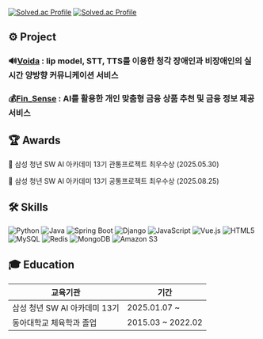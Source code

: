 [![Solved.ac Profile](http://mazassumnida.wtf/api/v2/generate_badge?boj=lsj6924)](https://solved.ac/lsj6924/) [![Solved.ac Profile](http://mazassumnida.wtf/api/v2/generate_badge?boj=lsj69247626)](https://solved.ac/profile/lsj69247626)

## ⚙️ Project

### 🔊[Voida](https://github.com/01seok/voida) : lip model, STT, TTS를 이용한 청각 장애인과 비장애인의 실시간 양방향 커뮤니케이션 서비스

### 💰[Fin_Sense](https://github.com/01seok/Fin_Sense) : AI를 활용한 개인 맞춤형 금융 상품 추천 및 금융 정보 제공 서비스



## 🏆 Awards
🥇 삼성 청년 SW AI 아카데미 13기 관통프로젝트 최우수상 (2025.05.30)

🥇 삼성 청년 SW AI 아카데미 13기 공통프로젝트 최우수상 (2025.08.25)


## 🛠 Skills

![Python](https://img.shields.io/badge/Python-3776AB?style=for-the-badge&logo=python&logoColor=white)
![Java](https://img.shields.io/badge/Java-007396?style=for-the-badge&logo=java&logoColor=white)
![Spring Boot](https://img.shields.io/badge/Spring--Boot-6DB33F?style=for-the-badge&logo=spring-boot&logoColor=white)
![Django](https://img.shields.io/badge/Django-092E20?style=for-the-badge&logo=django&logoColor=white)
![JavaScript](https://img.shields.io/badge/JavaScript-F7DF1E?style=for-the-badge&logo=javascript&logoColor=black)
![Vue.js](https://img.shields.io/badge/Vue.js-35495E?style=for-the-badge&logo=vue.js&logoColor=4FC08D)
![HTML5](https://img.shields.io/badge/HTML5-E34F26?style=for-the-badge&logo=html5&logoColor=white)
![MySQL](https://img.shields.io/badge/mysql-4479A1.svg?style=for-the-badge&logo=mysql&logoColor=white)
![Redis](https://img.shields.io/badge/redis-%23DD0031.svg?style=for-the-badge&logo=redis&logoColor=white)
![MongoDB](https://img.shields.io/badge/MongoDB-%234ea94b.svg?style=for-the-badge&logo=mongodb&logoColor=white)
![Amazon S3](https://img.shields.io/badge/Amazon%20S3-FF9900?style=for-the-badge&logo=amazons3&logoColor=white)

## 🎓 Education

| 교육기관 | 기간 |
|---|---|
| 삼성 청년 SW AI 아카데미 13기 | 2025.01.07 ~ |
| 동아대학교 체육학과 졸업 | 2015.03 ~ 2022.02 |
